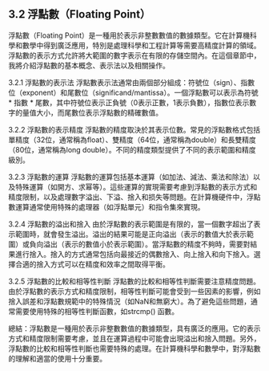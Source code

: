 ## 3.2 浮點數（Floating Point）

浮點數（Floating Point）是一種用於表示非整數數值的數據類型。它在計算機科學和數學中得到廣泛應用，特別是處理科學和工程計算等需要高精度計算的領域。浮點數的表示方式允許將大範圍的數字表示在有限的存儲空間內。在這個章節中，我將介紹浮點數的基本概念、表示法以及相關操作。

3.2.1 浮點數的表示法
浮點數表示法通常由兩個部分組成：符號位（sign）、指數位（exponent）和尾數位（significand/mantissa）。一個浮點數可以表示為符號 * 指數 * 尾數，其中符號位表示正負號（0表示正數，1表示負數），指數位表示數字的量值大小，而尾數位表示浮點數的精確數值。

3.2.2 浮點數的表示精度
浮點數的精度取決於其表示位數。常見的浮點數格式包括單精度（32位，通常稱為float）、雙精度（64位，通常稱為double）和長雙精度（80位，通常稱為long double）。不同的精度類型提供了不同的表示範圍和精度級別。

3.2.3 浮點數的運算
浮點數的運算包括基本運算（如加法、減法、乘法和除法）以及特殊運算（如開方、求幂等）。這些運算的實現需要考慮到浮點數的表示方式和精度限制，以及處理數字溢出、下溢、捨入和损失等問題。在計算機硬件中，浮點數運算通常使用特殊的處理器（如浮點單元）和指令集來實現。

3.2.4 浮點數的溢出和捨入
由於浮點數的表示範圍是有限的，當一個數字超出了表示範圍時，就會發生溢出。溢出的結果可能是正向溢出（表示的數值大於表示範圍）或負向溢出（表示的數值小於表示範圍）。當浮點數的精度不夠時，需要對結果進行捨入。捨入的方式通常包括向最接近的偶數捨入、向上捨入和向下捨入。選擇合適的捨入方式可以在精度和效率之間取得平衡。

3.2.5 浮點數的比較和相等性判斷
浮點數的比較和相等性判斷需要注意精度問題。由於浮點數的表示方式和精度限制，相等性判斷可能會受到一些因素的影響，例如捨入誤差和浮點數規範中的特殊情況（如NaN和無窮大）。為了避免這些問題，通常需要使用特殊的相等性判斷函數，如strcmp() 函數。

總結：浮點數是一種用於表示非整數數值的數據類型，具有廣泛的應用。它的表示方式和精度限制需要考慮，並且在運算過程中可能會出現溢出和捨入問題。另外，浮點數的比較和相等性判斷也需要特殊的處理。在計算機科學和數學中，對浮點數的理解和適當的使用十分重要。